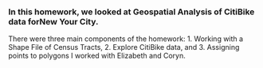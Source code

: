 ### In this homework, we looked at Geospatial Analysis of CitiBike data forNew Your City. 
There were three main components of the homework: 1. Working with a Shape File of Census Tracts, 2. Explore CitiBike data, and 3. Assigning points to polygons
I worked with Elizabeth and Coryn. 
